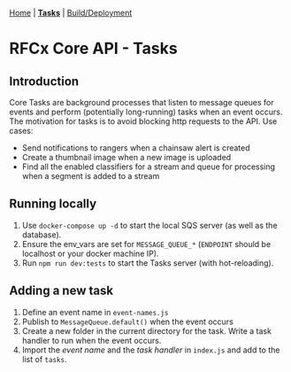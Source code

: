 [Home](../README.md) | **[Tasks](README.md)** | [Build/Deployment](../build/README.md)

# RFCx Core API - Tasks

## Introduction

Core Tasks are background processes that listen to message queues for events and perform (potentially long-running) tasks when an event occurs. The motivation for tasks is to avoid blocking http requests to the API. Use cases:
- Send notifications to rangers when a chainsaw alert is created
- Create a thumbnail image when a new image is uploaded
- Find all the enabled classifiers for a stream and queue for processing when a segment is added to a stream

## Running locally

1. Use `docker-compose up -d` to start the local SQS server (as well as the database).
2. Ensure the env_vars are set for `MESSAGE_QUEUE_*` (`ENDPOINT` should be localhost or your docker machine IP).
3. Run `npm run dev:tests` to start the Tasks server (with hot-reloading).

## Adding a new task

1. Define an event name in `event-names.js`
2. Publish to `MessageQueue.default()` when the event occurs
3. Create a new folder in the current directory for the task. Write a task handler to run when the event occurs.
4. Import the _event name_ and the _task handler_ in `index.js` and add to the list of `tasks`.

